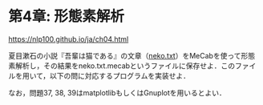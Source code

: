 # 第4章: 形態素解析

https://nlp100.github.io/ja/ch04.html

夏目漱石の小説『吾輩は猫である』の文章（[neko.txt](https://nlp100.github.io/data/neko.txt)）をMeCabを使って形態素解析し，その結果をneko.txt.mecabというファイルに保存せよ．このファイルを用いて，以下の問に対応するプログラムを実装せよ．

なお，問題37, 38, 39はmatplotlibもしくはGnuplotを用いるとよい．